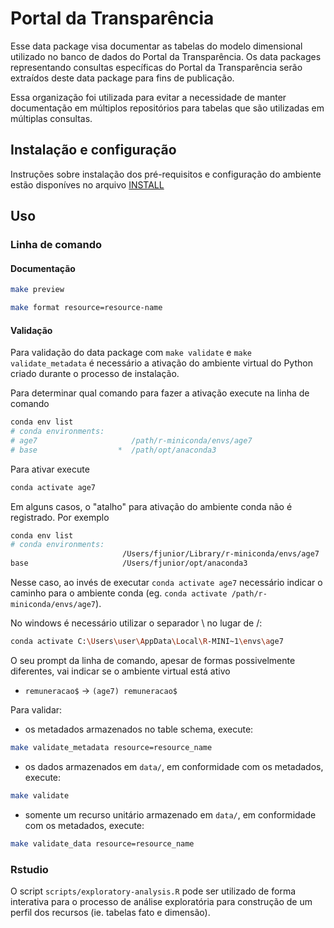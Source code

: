
# Portal da Transparência

Esse data package visa documentar as tabelas do modelo dimensional utilizado no banco de dados do Portal da Transparência. 
Os data packages representando consultas específicas do Portal da Transparência serão extraídos deste data package para fins de publicação.

Essa organização foi utilizada para evitar a necessidade de manter documentação em múltiplos repositórios para tabelas que são utilizadas em múltiplas consultas.

## Instalação e configuração

Instruções sobre instalação dos pré-requisitos e configuração do ambiente estão disponíves no arquivo [INSTALL](INSTALL.md)

## Uso

### Linha de comando

#### Documentação

```bash
make preview
```

```bash
make format resource=resource-name
```

#### Validação

Para validação do data package com `make validate` e `make validate_metadata` é necessário a ativação do ambiente virtual do Python criado durante o processo de instalação.

Para determinar qual comando para fazer a ativação execute na linha de comando

```bash
conda env list
# conda environments:
# age7                     /path/r-miniconda/envs/age7
# base                  *  /path/opt/anaconda3
```

Para ativar execute

```bash
conda activate age7
```

Em alguns casos, o "atalho" para ativação do ambiente conda não é registrado. Por exemplo

```bash
conda env list
# conda environments:
                         /Users/fjunior/Library/r-miniconda/envs/age7
base                     /Users/fjunior/opt/anaconda3
```

Nesse caso, ao invés de executar `conda activate age7`  necessário indicar o caminho para o ambiente conda (eg. `conda activate /path/r-miniconda/envs/age7`).

No windows é necessário utilizar o separador \ no lugar de /:

```bash
conda activate C:\Users\user\AppData\Local\R-MINI~1\envs\age7
```

O seu prompt da linha de comando, apesar de formas possivelmente diferentes, vai indicar se o ambiente virtual está ativo

- `remuneracao$` -> `(age7) remuneracao$`

Para validar: 

 - os metadados armazenados no table schema, execute:

```bash
make validate_metadata resource=resource_name
```

 - os dados armazenados em `data/`, em conformidade com os metadados, execute:

```bash
make validate
```

 - somente um recurso unitário armazenado em `data/`, em conformidade com os metadados, execute:

```bash
make validate_data resource=resource_name
```

### Rstudio

O script `scripts/exploratory-analysis.R` pode ser utilizado de forma interativa para o processo de análise exploratória para construção de um perfil dos recursos (ie. tabelas fato e dimensão).
